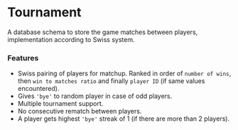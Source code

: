 # Tournament
A database schema to store the game matches between players, implementation according to Swiss system.

### Features
* Swiss pairing of players for matchup. Ranked in order of `number of wins`, then `win to matches ratio` and finally `player ID` (if same values encountered).
* Gives `'bye'` to random player in case of odd players.
* Multiple tournament support.
* No consecutive rematch between players.
* A player gets highest `'bye'` streak of 1 (if there are more than 2 players).
